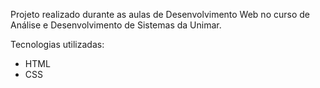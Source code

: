 Projeto realizado durante as aulas de Desenvolvimento Web no curso de Análise e Desenvolvimento de Sistemas da Unimar.

Tecnologias utilizadas:
- HTML
- CSS
